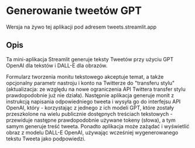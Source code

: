 # Generowanie tweetów GPT
Wersja na żywo tej aplikacji pod adresem tweets.streamlit.app

## Opis
Ta mini-aplikacja Streamlit generuje teksty Tweetów przy użyciu GPT OpenAI dla tekstów i DALL-E dla obrazów.

Formularz tworzenia monitu tekstowego akceptuje temat, a także opcjonalny parametr nastroju i konto na Twitterze do "transferu stylu" (aktualizacja: ze względu na nowe ograniczenia API Twittera transfer stylu prawdopodobnie już nie działa). Następnie aplikacja generuje monit z instrukcją napisania odpowiedniego tweeta i wysyła go do interfejsu API OpenAI, który - korzystając z jednego z ich modeli GPT, które zostały przeszkolone na wielu publicznie dostępnych treściach tekstowych - przewiduje następne prawdopodobnie używane tokeny (słowa), a tym samym generuje treść tweeta. Ponadto aplikacja może zażądać i wyświetlić obraz z modelu DALL-E OpenAI, używając wcześniej wygenerowanego tekstu Tweeta jako podpowiedzi.

